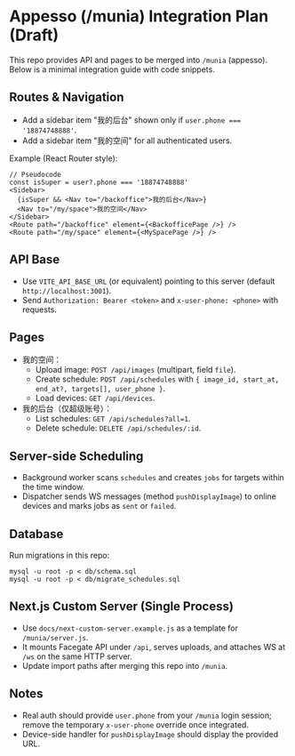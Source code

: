 # Appesso (/munia) Integration Plan (Draft)

This repo provides API and pages to be merged into `/munia` (appesso). Below is a minimal integration guide with code snippets.

## Routes & Navigation
- Add a sidebar item "我的后台" shown only if `user.phone === '18874748888'`.
- Add a sidebar item "我的空间" for all authenticated users.

Example (React Router style):

```tsx
// Pseudocode
const isSuper = user?.phone === '18874748888'
<Sidebar>
  {isSuper && <Nav to="/backoffice">我的后台</Nav>}
  <Nav to="/my/space">我的空间</Nav>
</Sidebar>
<Route path="/backoffice" element={<BackofficePage />} />
<Route path="/my/space" element={<MySpacePage />} />
```

## API Base
- Use `VITE_API_BASE_URL` (or equivalent) pointing to this server (default `http://localhost:3001`).
- Send `Authorization: Bearer <token>` and `x-user-phone: <phone>` with requests.

## Pages
- 我的空间：
  - Upload image: `POST /api/images` (multipart, field `file`).
  - Create schedule: `POST /api/schedules` with `{ image_id, start_at, end_at?, targets[], user_phone }`.
  - Load devices: `GET /api/devices`.
- 我的后台（仅超级账号）：
  - List schedules: `GET /api/schedules?all=1`.
  - Delete schedule: `DELETE /api/schedules/:id`.

## Server-side Scheduling
- Background worker scans `schedules` and creates `jobs` for targets within the time window.
- Dispatcher sends WS messages (method `pushDisplayImage`) to online devices and marks jobs as `sent` or `failed`.

## Database
Run migrations in this repo:

```
mysql -u root -p < db/schema.sql
mysql -u root -p < db/migrate_schedules.sql
```

## Next.js Custom Server (Single Process)
- Use `docs/next-custom-server.example.js` as a template for `/munia/server.js`.
- It mounts Facegate API under `/api`, serves uploads, and attaches WS at `/ws` on the same HTTP server.
- Update import paths after merging this repo into `/munia`.

## Notes
- Real auth should provide `user.phone` from your `/munia` login session; remove the temporary `x-user-phone` override once integrated.
- Device-side handler for `pushDisplayImage` should display the provided URL.
